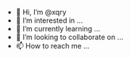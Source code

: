 - 👋 Hi, I’m @xqry
- 👀 I’m interested in ...
- 🌱 I’m currently learning ...
- 💞️ I’m looking to collaborate on ...
- 📫 How to reach me ...

<!---
xqry/xqry is a ✨ special ✨ repository because its `README.md` (this file) appears on your GitHub profile.
You can click the Preview link to take a look at your changes.
--->

